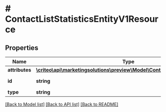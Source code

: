 # # ContactListStatisticsEntityV1Resource

## Properties

Name | Type | Description | Notes
------------ | ------------- | ------------- | -------------
**attributes** | [**\criteo\api\marketingsolutions\preview\Model\ContactListStatisticsEntityV1**](ContactListStatisticsEntityV1.md) |  | [optional]
**id** | **string** | Id of the entity | [optional]
**type** | **string** |  | [optional]

[[Back to Model list]](../../README.md#models) [[Back to API list]](../../README.md#endpoints) [[Back to README]](../../README.md)
